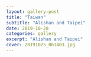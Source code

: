 ```yaml
---
layout: gallery-post
title: "Taiwan"
subtitle: "Alishan and Taipei"
date: 2019-10-28
categories: gallery
excerpt: "Alishan and Taipei"
cover: 20191025_061403.jpg
---
```

